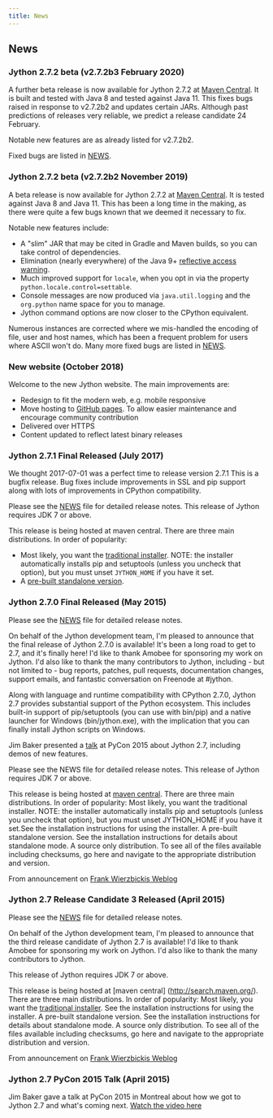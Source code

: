```yaml
---
title: News
---
```

## News

### Jython 2.7.2 beta (v2.7.2b3 February 2020)

A further beta release is now available for Jython 2.7.2 at
[Maven Central](https://search.maven.org/search?q=g:org.python).
It is built and tested with Java 8 and tested against Java 11.
This fixes bugs raised in response to v2.7.2b2 and updates certain JARs.
Although past predictions of releases very reliable, we predict a release candidate 24 February.

Notable new features are as already listed for v2.7.2b2.

Fixed bugs are listed in [NEWS](https://github.com/jythontools/jython/blob/v2.7.2b3/NEWS).


### Jython 2.7.2 beta (v2.7.2b2 November 2019)

A beta release is now available for Jython 2.7.2 at [Maven Central](https://search.maven.org/search?q=g:org.python).
It is tested against Java 8 and Java 11.
This has been a long time in the making, as there were quite a few bugs known that we deemed it necessary to fix.

Notable new features include:
 - A "slim" JAR that may be cited in Gradle and Maven builds, so you can take control of dependencies.
 - Elimination (nearly everywhere) of the Java 9+
   [reflective access warning](https://docs.oracle.com/javase/9/migrate/#GUID-7BB28E4D-99B3-4078-BDC4-FC24180CE82B).
 - Much improved support for `locale`, when you opt in via the property `python.locale.control=settable`.
 - Console messages are now produced via `java.util.logging` and the `org.python` name space for you to manage.
 - Jython command options are now closer to the CPython equivalent.
 
Numerous instances are corrected where we mis-handled the encoding of file, user and host names,
which has been a frequent problem for users where ASCII won't do.
Many more fixed bugs are listed in [NEWS](https://github.com/jythontools/jython/blob/v2.7.2b2/NEWS).


### New website (October 2018)
Welcome to the new Jython website. The main improvements are:
- Redesign to fit the modern web, e.g. mobile responsive
- Move hosting to [GitHub pages](https://pages.github.com/). To allow easier maintenance and encourage community contribution
- Delivered over HTTPS
- Content updated to reflect latest binary releases

### Jython 2.7.1 Final Released (July 2017)

We thought 2017-07-01 was a perfect time to release version 2.7.1 This is a bugfix release. Bug fixes include improvements in SSL and pip support along with lots of improvements in CPython compatibility.

Please see the [NEWS](https://github.com/jythontools/jython/blob/master/NEWS) file for detailed release notes. This release of Jython requires JDK 7 or above.

This release is being hosted at maven central. There are three main distributions. In order of popularity:

- Most likely, you want the [traditional installer](http://search.maven.org/remotecontent?filepath=org/python/jython-installer/2.7.1/jython-installer-2.7.1.jar). NOTE: the installer automatically installs pip and setuptools (unless you uncheck that option), but you must unset `JYTHON_HOME` if you have it set.
- A [pre-built standalone version](http://search.maven.org/remotecontent?filepath=org/python/jython-standalone/2.7.1/jython-standalone-2.7.1.jar).

### Jython 2.7.0 Final Released (May 2015)

Please see the [NEWS](https://github.com/jythontools/jython/blob/master/NEWS) file for detailed release notes.

On behalf of the Jython development team, I'm pleased to announce that the final release of Jython 2.7.0 is available! It's been a long road to get to 2.7, and it's finally here! I'd like to thank Amobee for sponsoring my work on Jython. I'd also like to thank the many contributors to Jython, including - but not limited to - bug reports, patches, pull requests, documentation changes, support emails, and fantastic conversation on Freenode at #jython.

Along with language and runtime compatibility with CPython 2.7.0, Jython 2.7 provides substantial
support of the Python ecosystem. This includes built-in support of pip/setuptools (you can use with bin/pip) and a native launcher for Windows (bin/jython.exe), with the implication that you can finally install Jython scripts on Windows.

Jim Baker presented a [talk](https://www.youtube.com/watch?v=hLm3garVQFo) at PyCon 2015 about Jython 2.7, including demos of new features.

Please see the NEWS file for detailed release notes. This release of Jython requires JDK 7 or above.

This release is being hosted at [maven central](http://search.maven.org/). There are three main distributions. In order of popularity:
Most likely, you want the traditional installer. NOTE: the installer automatically installs pip and setuptools (unless you uncheck that option), but you must unset JYTHON_HOME if you have it set.See the installation instructions for using the installer.
A pre-built standalone version. See the installation instructions for details about standalone mode.
A source only distribution.
To see all of the files available including checksums, go here and navigate to the appropriate distribution and version.

From announcement on [Frank Wierzbickis Weblog](http://fwierzbicki.blogspot.fi/2015/05/jython-270-final-released.html)

### Jython 2.7 Release Candidate 3 Released (April 2015)

Please see the [NEWS](https://github.com/jythontools/jython/blob/master/NEWS) file for detailed release notes.

On behalf of the Jython development team, I'm pleased to announce that the third release candidate of Jython 2.7 is available! I'd like to thank Amobee for sponsoring my work on Jython. I'd also like to thank the many contributors to Jython.

This release of Jython requires JDK 7 or above.

This release is being hosted at [maven central] (http://search.maven.org/). There are three main distributions. In order of popularity:
Most likely, you want the [traditional installer](http://search.maven.org/remotecontent?filepath=org/python/jython-installer/2.7-rc3/jython-installer-2.7-rc3.jar). See the installation instructions for using the installer.
A pre-built standalone version. See the installation instructions for details about standalone mode.
A source only distribution.
To see all of the files available including checksums, go here and navigate to the appropriate distribution and version.


From announcement on [Frank Wierzbickis Weblog](http://fwierzbicki.blogspot.fi/2015/04/jython-27-release-candidate-3-available.html)

### Jython 2.7 PyCon 2015 Talk (April 2015)

Jim Baker gave a talk at PyCon 2015 in Montreal about how we got to Jython 2.7 and what's coming next. [Watch the video here](https://www.youtube.com/watch?v=hLm3garVQFo&gt)

